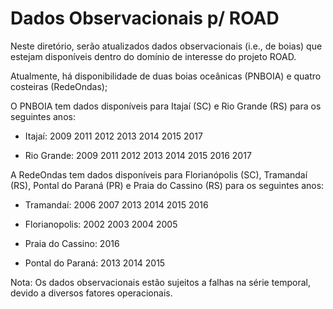 # Dados Observacionais p/ ROAD

Neste diretório, serão atualizados dados observacionais (i.e., de boias) que estejam disponíveis dentro do domínio de interesse do projeto ROAD.

Atualmente, há disponibilidade de duas boias oceânicas (PNBOIA) e quatro costeiras (RedeOndas);


O PNBOIA tem dados disponíveis para Itajaí (SC) e Rio Grande (RS) para os seguintes anos:

 - Itajaí: 2009 2011 2012 2013 2014 2015 2017

 - Rio Grande: 2009 2011 2012 2013 2014 2015 2016 2017


A RedeOndas tem dados disponíveis para Florianópolis (SC), Tramandaí (RS), Pontal do Paraná (PR) e Praia do Cassino (RS) para os seguintes anos:

 - Tramandaí: 2006 2007 2013 2014 2015 2016

 - Florianopolis: 2002 2003 2004 2005

 - Praia do Cassino: 2016

 - Pontal do Paraná: 2013 2014 2015


Nota: Os dados observacionais estão sujeitos a falhas na série temporal, devido a diversos fatores operacionais.
